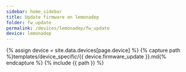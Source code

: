 ```yaml
---
sidebar: home_sidebar
title: Update firmware on lemonadep
folder: fw_update
permalink: /devices/lemonadep/fw_update
device: lemonadep
---
```

{% assign device = site.data.devices[page.device] %}
{% capture path %}templates/device_specific/{{ device.firmware_update }}.md{% endcapture %}
{% include {{ path }} %}
